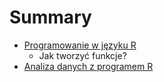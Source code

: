 # Summary

* [Programowanie w języku R](Programowanie/programowanie_w_jezyku_r.md)
   * Jak tworzyć funkcje?
* [Analiza danych z programem R](Analiza/analiza_danych_z_programem_r.md)

